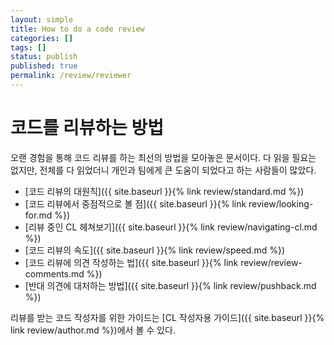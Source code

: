 ```yaml
---
layout: simple
title: How to do a code review
categories: []
tags: []
status: publish
published: true
permalink: /review/reviewer
---
```


# 코드를 리뷰하는 방법

오랜 경험을 통해 코드 리뷰를 하는 최선의 방법을 모아놓은 문서이다. 다 읽을 필요는 없지만, 전체를 다 읽었더니 개인과 팀에게 큰 도움이 되었다고 하는 사람들이 많았다.

- [코드 리뷰의 대원칙]({{ site.baseurl }}{% link review/standard.md %})
- [코드 리뷰에서 중점적으로 볼 점]({{ site.baseurl }}{% link review/looking-for.md %})
- [리뷰 중인 CL 헤쳐보기]({{ site.baseurl }}{% link review/navigating-cl.md %})
- [코드 리뷰의 속도]({{ site.baseurl }}{% link review/speed.md %})
- [코드 리뷰에 의견 작성하는 법]({{ site.baseurl }}{% link review/review-comments.md %})
- [반대 의견에 대처하는 방법]({{ site.baseurl }}{% link review/pushback.md %})

리뷰를 받는 코드 작성자를 위한 가이드는 [CL 작성자용 가이드]({{ site.baseurl }}{% link review/author.md %})에서 볼 수 있다.